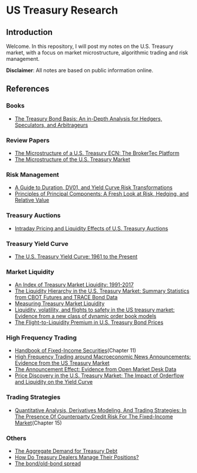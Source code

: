 # US Treasury Research

## Introduction

Welcome. In this repository, I will post my notes on the U.S. Treasury market, with a focus on market microstructure, algorithmic trading and risk management.

**Disclaimer**: All notes are based on public information online.


## References

### Books
* [The Treasury Bond Basis: An in-Depth Analysis for Hedgers, Speculators, and Arbitrageurs](https://www.amazon.com/Treasury-Bond-Basis-Depth-Arbitrageurs/dp/0071456104/ref=sr_1_1?dchild=1&keywords=The+Treasury+Bond+Basis&qid=1586712562&s=books&sr=1-1)


### Review Papers
* [The Microstructure of a U.S. Treasury ECN: The BrokerTec Platform](https://www.newyorkfed.org/medialibrary/media/research/staff_reports/sr381.pdf)
* [The Microstructure of the U.S. Treasury Market](https://poseidon01.ssrn.com/delivery.php?ID=391084087124085006073100109118078119041027020035083029074064019002112119093005001101106062010057062109039080006001013107081081025060001076032094083112075090014005065062055005124114071010000087104029127002009073112030003092107003028087113003067120123&EXT=pdf)



### Risk Management
* [A Guide to Duration, DV01, and Yield Curve Risk Transformations](http://www.closemountain.com/papers/risktransform1.pdf)
* [Principles of Principal Components: A Fresh Look at Risk, Hedging, and Relative Value](http://quantlabs.net/academy/download/free_quant_instituitional_books_/[Salomon%20Smith%20Barney]%20Principles%20of%20Principal%20Components%20-%20A%20Fresh%20Look%20at%20Risk,%20Hedging%20and%20Relative%20Value.pdf)

### Treasury Auctions
* [Intraday Pricing and Liquidity Effects of U.S. Treasury Auctions](http://apps.olin.wustl.edu/Conf/CFAR-FTG/Files/pdf/2017/110.pdf)


### Treasury Yield Curve
* [The U.S. Treasury Yield Curve: 1961 to the Present](https://www.federalreserve.gov/pubs/feds/2006/200628/200628pap.pdf)

### Market Liquidity
* [An Index of Treasury Market Liquidity: 1991-2017](https://www.newyorkfed.org/medialibrary/media/research/staff_reports/sr827.pdf)
* [The Liquidity Hierarchy in the U.S. Treasury Market:
Summary Statistics from CBOT Futures and TRACE Bond Data](https://www.cftc.gov/sites/default/files/2018-11/Liquidity%20Hierarchy%20in%20Tsy%20Mkt%20v4_ada.pdf)
* [Measuring Treasury Market Liquidity](https://www.newyorkfed.org/medialibrary/media/research/epr/03v09n3/0309flempdf.pdf)
* [Liquidity, volatility, and flights to safety in the US
treasury market: Evidence from a new class of
dynamic order book models](https://www.econstor.eu/bitstream/10419/93594/1/733627927.pdf)
* [The Flight-to-Liquidity Premium in U.S. Treasury Bond Prices](https://www.nber.org/papers/w9312.pdf)


### High Frequency Trading
* [Handbook of Fixed-Income Securities](https://www.amazon.com/Fixed-Income-Securities-Handbooks-Engineering-Econometrics-ebook/dp/B01DEWCS3W/ref=sr_1_1?dchild=1&keywords=handbook+of+fixed+income+pietro&qid=1586713734&s=books&sr=1-1)(Chapter 11)
* [High Frequency Trading around Macroeconomic News Announcements: Evidence from the US Treasury Market](https://www.bankofcanada.ca/wp-content/uploads/2014/12/wp2014-56.pdf)
* [The Announcement Effect: Evidence from Open Market Desk Data](https://core.ac.uk/download/pdf/6792938.pdf)
* [Price Discovery in the U.S. Treasury Market: The Impact of Orderflow and Liquidity on the Yield Curve
](https://www.nber.org/papers/w9529.pdf)



### Trading Strategies
* [Quantitative Analysis, Derivatives Modeling, And Trading Strategies: In The Presence Of Counterparty Credit Risk For The Fixed-Income Market](https://www.amazon.com/Quantitative-Analysis-Derivatives-Modeling-Strategies/dp/9813203226/ref=sr_1_1?dchild=1&keywords=quantiative+analysis+derivative+modeling+and+trading&qid=1586714088&s=books&sr=1-1-spell)(Chapter 15)


### Others
* [The Aggregate Demand for Treasury Debt](https://faculty.haas.berkeley.edu/vissing/demandtreas_jan6.pdf)
* [How Do Treasury Dealers Manage Their Positions?
](https://poseidon01.ssrn.com/delivery.php?ID=592098125026004087117086105075124025031062030036027094096098122077111118023125117022002118044037105004117023028007024115125115026048010030044100014073000091064003057054084089088089072067100085017115116098003117013119099004094115021111015071101028069&EXT=pdf)
* [The bond/old-bond spread](https://www.sciencedirect.com/science/article/abs/pii/S0304405X02002076)


